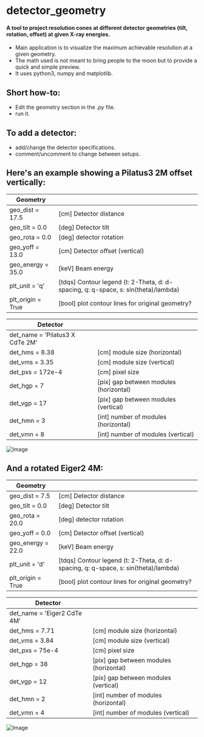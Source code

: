 # detector_geometry
#### A tool to project resolution cones at different detector geometries (tilt, rotation, offset) at given X-ray energies.
 - Main application is to visualize the maximum achievable resolution at a given geometry.
 - The math used is not meant to bring people to the moon but to provide a quick and simple preview.
 - It uses python3, numpy and matplotlib.

## Short how-to:
 - Edit the geometry section in the *.py* file.
 - run it.

## To add a detector:
 - add/change the detector specifications.
 - comment/uncomment to change between setups.

## Here's an example showing a Pilatus3 2M offset vertically:

 |     Geometry      |   |
 |-------------------|---|
 | geo_dist = 17.5   | [cm]   Detector distance
 | geo_tilt = 0.0    | [deg]  Detector tilt
 | geo_rota = 0.0    | [deg]  detector rotation
 | geo_yoff = 13.0   | [cm]   Detector offset (vertical)
 | geo_energy = 35.0 | [keV]  Beam energy
 | plt_unit = 'q'    | [tdqs] Contour legend (t: 2-Theta, d: d-spacing, q: q-space, s: sin(theta)/lambda)
 | plt_origin = True | [bool] plot contour lines for original geometry?
 
 |     Detector      |   |
 |-------------------|---|
 | det_name = 'Pilatus3 X CdTe 2M' |
 | det_hms = 8.38     | [cm]  module size (horizontal)
 | det_vms = 3.35     | [cm]  module size (vertical)
 | det_pxs = 172e-4   | [cm]  pixel size
 | det_hgp = 7        | [pix] gap between modules (horizontal)
 | det_vgp = 17       | [pix] gap between modules (vertical)
 | det_hmn = 3        | [int] number of modules (horizontal)
 | det_vmn = 8        | [int] number of modules (vertical)

![Image](../main/Pilatus3_X_CdTe_2M.png)

## And a rotated Eiger2 4M:

 |     Geometry      |   |
 |-------------------|---|
 | geo_dist = 7.5    | [cm]   Detector distance
 | geo_tilt = 0.0    | [deg]  Detector tilt
 | geo_rota = 20.0   | [deg]  detector rotation
 | geo_yoff = 0.0    | [cm]   Detector offset (vertical)
 | geo_energy = 22.0 | [keV]  Beam energy
 | plt_unit = 'd'    | [tdqs] Contour legend (t: 2-Theta, d: d-spacing, q: q-space, s: sin(theta)/lambda)
 | plt_origin = True | [bool] plot contour lines for original geometry?
 
 |     Detector      |   |
 |-------------------|---|
 | det_name = 'Eiger2 CdTe 4M' |
 | det_hms = 7.71     | [cm]  module size (horizontal)
 | det_vms = 3.84     | [cm]  module size (vertical)
 | det_pxs = 75e-4    | [cm]  pixel size
 | det_hgp = 38       | [pix] gap between modules (horizontal)
 | det_vgp = 12       | [pix] gap between modules (vertical)
 | det_hmn = 2        | [int] number of modules (horizontal)
 | det_vmn = 4        | [int] number of modules (vertical)
 
![Image](../main/Eiger2_CdTe_4M.png)
